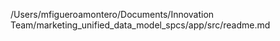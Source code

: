 /Users/mfigueroamontero/Documents/Innovation Team/marketing_unified_data_model_spcs/app/src/readme.md